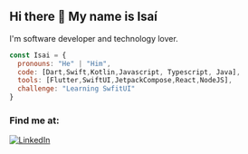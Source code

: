 ## Hi there 👋 My name is Isaí
I'm software developer and technology lover.

```js
const Isai = {
  pronouns: "He" | "Him",
  code: [Dart,Swift,Kotlin,Javascript, Typescript, Java],
  tools: [Flutter,SwiftUI,JetpackCompose,React,NodeJS],
  challenge: "Learning SwfitUI"
}
```

### Find me at:
[![LinkedIn](https://img.shields.io/badge/LinkedIn-Isai-0077B5?style=for-the-badge&logo=linkedin&logoColor=white&labelColor=101010)](https://www.linkedin.com/in/isai-x-x)
</br>
</br>
